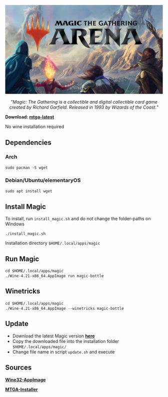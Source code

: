 
![GitHub Logo](data/magic_logo.jpg)

<p align="center"><i>"Magic: The Gathering is a collectible and digital collectible card game created by Richard Garfield. Released in 1993 by Wizards of the Coast.</i>"
</p>


**Download: [mtga-latest](https://github.com/linux-ott/mtga-appimage/releases/tag/mtga-appimage)**

No wine installation required

## Dependencies

### Arch
```
sudo pacman -S wget
```

### Debian/Ubuntu/elementaryOS
```
sudo apt install wget
```

## Install Magic

To install, run ``install_magic.sh`` and do not change the folder-paths on Windows

```
./install_magic.sh
```

Installation directory ```$HOME/.local/apps/magic```

## Run Magic

```
cd $HOME/.local/apps/magic
./Wine-4.21-x86_64.AppImage run magic-bottle
```

## Winetricks

```
cd $HOME/.local/apps/magic
./Wine-4.21-x86_64.AppImage --winetricks magic-bottle
```

## Update

* Download the latest Magic version **[here](https://mtgarena.downloads.wizards.com/Live/Windows32/version)**
* Copy the downloaded file into the installation folder  ```$HOME/.local/apps/magic/```
* Change file name in script ```update.sh``` and execute

## Sources
**[Wine32-AppImage](https://github.com/sudo-give-me-coffee/wine32-deploy)**

**[MTGA-Installer](https://mtgarena.downloads.wizards.com/Live/Windows32/versions/3009.800581/MTGAInstaller_0.1.3009.800581.msi)**